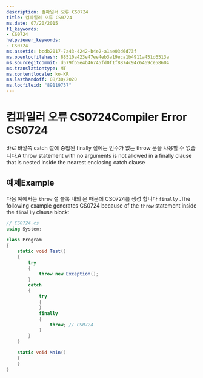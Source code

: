 ```yaml
---
description: 컴파일러 오류 CS0724
title: 컴파일러 오류 CS0724
ms.date: 07/20/2015
f1_keywords:
- CS0724
helpviewer_keywords:
- CS0724
ms.assetid: bcdb2017-7a43-4242-b4e2-a1ae03d6d73f
ms.openlocfilehash: 88510a423e47ee4eb3a19eca1b4911a451d6513a
ms.sourcegitcommit: d579fb5e4b46745fd0f1f8874c94c6469ce58604
ms.translationtype: MT
ms.contentlocale: ko-KR
ms.lasthandoff: 08/30/2020
ms.locfileid: "89119757"
---
```

# <a name="compiler-error-cs0724"></a><span data-ttu-id="d47c1-103">컴파일러 오류 CS0724</span><span class="sxs-lookup"><span data-stu-id="d47c1-103">Compiler Error CS0724</span></span>

<span data-ttu-id="d47c1-104">바로 바깥쪽 catch 절에 중첩된 finally 절에는 인수가 없는 throw 문을 사용할 수 없습니다.</span><span class="sxs-lookup"><span data-stu-id="d47c1-104">A throw statement with no arguments is not allowed in a finally clause that is nested inside the nearest enclosing catch clause</span></span>

## <a name="example"></a><span data-ttu-id="d47c1-105">예제</span><span class="sxs-lookup"><span data-stu-id="d47c1-105">Example</span></span>

<span data-ttu-id="d47c1-106">다음 예에서는 `throw` 절 블록 내의 문 때문에 CS0724를 생성 합니다 `finally` .</span><span class="sxs-lookup"><span data-stu-id="d47c1-106">The following example generates CS0724 because of the `throw` statement inside the `finally` clause block:</span></span>

```csharp  
// CS0724.cs  
using System;  
  
class Program
{
    static void Test()
    {
        try
        {
            throw new Exception();
        }
        catch
        {
            try
            {
            }
            finally
            {
                throw; // CS0724
            }
        }
    }

    static void Main()
    {
    }
}
```
